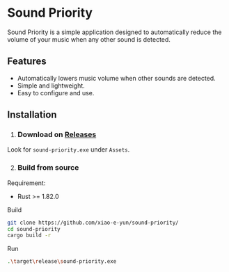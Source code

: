 # Sound Priority

Sound Priority is a simple application designed to automatically reduce the volume of your music when any other sound is detected.

## Features

- Automatically lowers music volume when other sounds are detected.
- Simple and lightweight.
- Easy to configure and use.

## Installation

1. ### Download on [Releases](https://github.com/xiao-e-yun/sound-priority/releases/latest)
  Look for `sound-priority.exe` under `Assets`.

2. ### Build from source
Requirement:
  - Rust >= 1.82.0  
  
Build
```sh
git clone https://github.com/xiao-e-yun/sound-priority/
cd sound-priority
cargo build -r
```
Run
```sh
.\target\release\sound-priority.exe
```
